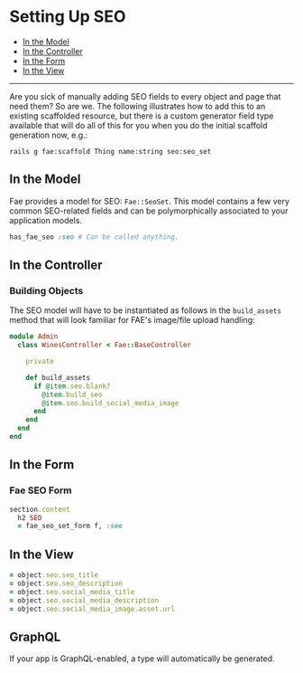 # Setting Up SEO

* [In the Model](#in-the-model)
* [In the Controller](#in-the-controller)
* [In the Form](#in-the-form)
* [In the View](#in-the-view)

---

Are you sick of manually adding SEO fields to every object and page that need them? So are we. The following illustrates how to add this to an existing scaffolded resource, but there is a custom generator field type available that will do all of this for you when you do the initial scaffold generation now, e.g.:

`rails g fae:scaffold Thing name:string seo:seo_set`

## In the Model

Fae provides a model for SEO: `Fae::SeoSet`. This model contains a few very common SEO-related fields and can be polymorphically associated to your application models.

```ruby
has_fae_seo :seo # Can be called anything.
```

## In the Controller

### Building Objects

The SEO model will have to be instantiated as follows in the `build_assets` method that will look familiar for FAE's image/file upload handling:

```ruby
module Admin
  class WinesController < Fae::BaseController

    private

    def build_assets
      if @item.seo.blank?
        @item.build_seo
        @item.seo.build_social_media_image
      end
    end
  end
end
```

## In the Form

### Fae SEO Form

```ruby
section.content
  h2 SEO
  = fae_seo_set_form f, :seo
```

## In the View

```ruby
= object.seo.seo_title
= object.seo.seo_description
= object.seo.social_media_title
= object.seo.social_media_description
= object.seo.social_media_image.asset.url
```

## GraphQL

If your app is GraphQL-enabled, a type will automatically be generated.
